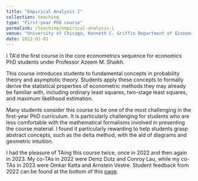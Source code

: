 ```yaml
---
title: "Empirical Analysis I"
collection: teaching
type: "First-year PhD course"
permalink: /teaching/empirical-analysis-i
venue: "University of Chicago, Kenneth C. Griffin Department of Economics"
date: 2022-01-01
---
```


I TA'd the first course in the core econometrics sequence for economics PhD students under Professor Azeem M. Shaikh.

This course introduces students to fundamental concepts in probability theory and asymptotic theory. Students apply these concepts to formally derive the statistical properties of econometric methods they may already be familiar with, including ordinary least squares, two-stage least squares, and maximum likelihood estimation.

Many students consider this course to be one of the most challenging in the first-year PhD curriculum. It is particularly challenging for students who are less comfortable with the mathematical formalisms involved in presenting the course material. I found it particularly rewarding to help students grasp abstract concepts, such as the delta method, with the aid of diagrams and geometric intuition.

I had the pleasure of TAing this course twice, once in 2022 and then again in 2023. My co-TAs in 2022 were Deniz Dutz and Conroy Lau, while my co-TAs in 2023 were Omkar Katta and Arnstein Vestre. Student feedback from 2022 can be found at the bottom of this [page](/files/Course-Feedback/Empirical-Analysis-I-Course-Feedback-2022.pdf).